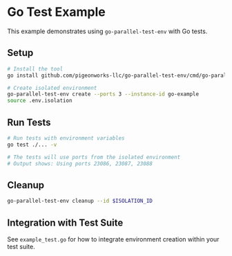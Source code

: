 # Go Test Example

This example demonstrates using `go-parallel-test-env` with Go tests.

## Setup

```bash
# Install the tool
go install github.com/pigeonworks-llc/go-parallel-test-env/cmd/go-parallel-test-env@latest

# Create isolated environment
go-parallel-test-env create --ports 3 --instance-id go-example
source .env.isolation
```

## Run Tests

```bash
# Run tests with environment variables
go test ./... -v

# The tests will use ports from the isolated environment
# Output shows: Using ports 23086, 23087, 23088
```

## Cleanup

```bash
go-parallel-test-env cleanup --id $ISOLATION_ID
```

## Integration with Test Suite

See `example_test.go` for how to integrate environment creation within your test suite.

